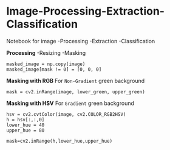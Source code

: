 # Image-Processing-Extraction-Classification
Notebook for image 
-Processing 
-Extraction
-Classification

**Processing**
-Resizing
-Masking

```
masked_image = np.copy(image)
masked_image[mask != 0] = [0, 0, 0]
```

**Masking with RGB**
For `Non-Gradient` green background
```
mask = cv2.inRange(image, lower_green, upper_green)
```
**Masking with HSV**
For `Gradient` green background

```
hsv = cv2.cvtColor(image, cv2.COLOR_RGB2HSV)
h = hsv[:,:,0]
lower_hue = 40
upper_hue = 80

mask=cv2.inRange(h,lower_hue,upper_hue)
```
